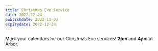 ```yaml
---
title: Christmas Eve Service
date: 2022-12-24
publishdate: 2022-11-03
expirydate: 2022-12-26
---
```


Mark your calendars for our Christmas Eve services! **2pm** and **4pm** at Arbor. 


